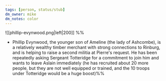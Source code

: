 ```yaml
---
tags: [person, status/stub]
dm_owner: mike
dm_notes: color
---
```



![[phillip-evynwood.png|left|200]]
%%
- Phillip Evynwood, the younger son of Ameline (the lady of Ashcombe), is a relatively wealthy timber merchant with strong connections to Rinburg, and is helping to raise a second militia at Pierre's request. He has been repeatedly asking Sergeant Totteridge for a commitment to join him and wants to leave Aslain immediately (he has recruited about 20 more people, but they are not well equipped or trained, and the 10 troops under Totteridge would be a huge boost)%%